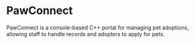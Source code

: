 # PawConnect
PawConnect is a console-based C++ portal for managing pet adoptions, allowing staff to handle records and adopters to apply for pets.
